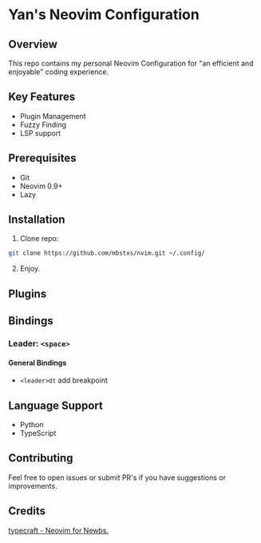 
# Yan's Neovim Configuration

## Overview

This repo contains my personal Neovim Configuration for "an efficient and enjoyable" coding experience.

## Key Features

- Plugin Management
- Fuzzy Finding
- LSP support

## Prerequisites

- Git
- Neovim 0.9+
- Lazy

## Installation

1. Clone repo:

```bash
git clone https://github.com/mbstxs/nvim.git ~/.config/
```

[//]: <> (2. Install plugins:)

[//]: <> (3. Copy the repo to nvim folder)

2. Enjoy.

## Plugins

## Bindings

### Leader: `<space>`

#### General Bindings
- `<leader>dt` add breakpoint

[//]: <> (- `<leader>dc`)

## Language Support

- Python
- TypeScript


## Contributing

Feel free to open issues or submit PR's if you have suggestions or improvements.

## Credits

[typecraft - Neovim for Newbs.](https://youtube.com/playlist?list=PLsz00TDipIffreIaUNk64KxTIkQaGguqn&si=4w2QMxbsiUOm7akd)

